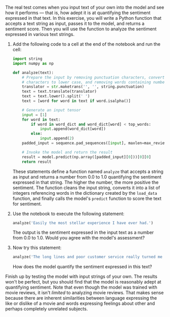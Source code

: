 The real test comes when you input text of your own into the model and see how it performs — that is, how adept it is at quantifying the sentiment expressed in that text. In this exercise, you will write a Python function that accepts a text string as input, passes it to the model, and returns a sentiment score. Then you will use the function to analyze the sentiment expressed in various text strings.

1. Add the following code to a cell at the end of the notebook and run the cell:

	```python
	import string 
	import numpy as np
	
	def analyze(text):
	    # Prepare the input by removing punctuation characters, converting
	    # characters to lower case, and removing words containing numbers
	    translator = str.maketrans('', '', string.punctuation)
	    text = text.translate(translator)
	    text = text.lower().split(' ')
	    text = [word for word in text if word.isalpha()]
	
	    # Generate an input tensor
	    input = [1]
	    for word in text:
	        if word in word_dict and word_dict[word] < top_words:
	            input.append(word_dict[word])
	        else:
	            input.append(2)
	    padded_input = sequence.pad_sequences([input], maxlen=max_review_length)
	
	    # Invoke the model and return the result
	    result = model.predict(np.array([padded_input][0]))[0][0]
	    return result
	```

	These statements define a function named `analyze` that accepts a string as input and returns a number from 0.0 to 1.0 quantifying the sentiment expressed in that string. The higher the number, the more positive the sentiment. The function cleans the input string, converts it into a list of integers referencing words in the dictionary created by the `load_data` function, and finally calls the model's `predict` function to score the text for sentiment.

1. Use the notebook to execute the following statement:

	```python
	analyze('Easily the most stellar experience I have ever had.')
	```

	The output is the sentiment expressed in the input text as a number from 0.0 to 1.0. Would you agree with the model's assessment?

1. Now try this statement:

	```python
	analyze('The long lines and poor customer service really turned me off.')
	```

	How does the model quantify the sentiment expressed in this text?

Finish up by testing the model with input strings of your own. The results won't be perfect, but you should find that the model is reasonably adept at quantifying sentiment. Note that even though the model was trained with movie reviews, it isn't *limited* to analyzing movie reviews. That makes sense because there are inherent similarities between language expressing the like or dislike of a movie and words expressing feelings about other and perhaps completely unrelated subjects.